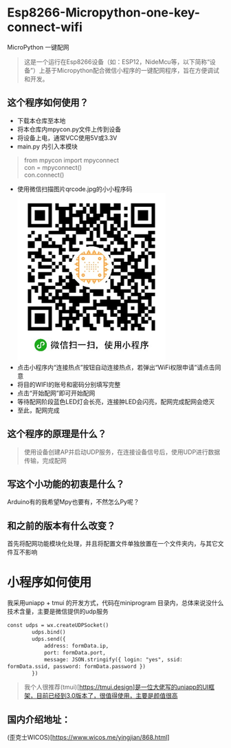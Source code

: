 # Esp8266-Micropython-one-key-connect-wifi
MicroPython 一键配网
> 这是一个运行在Esp8266设备（如：ESP12，NideMcu等，以下简称“设备”）上基于Micropython配合微信小程序的一键配网程序，旨在方便调试和开发。
## 这个程序如何使用？
- 下载本仓库至本地
- 将本仓库内mpycon.py文件上传到设备
- 将设备上电，通常VCC使用5V或3.3V
- main.py 内引入本模块
> from mpycon import mpyconnect  
> con = mpyconnect()  
> con.connect()  
- 使用微信扫描图片qrcode.jpg的小小程序码
![image](https://github.com/Pidbid/Esp8266-Micropython-one-key-connect-wifi/blob/master/qrcode.jpg)
- 点击小程序内“连接热点”按钮自动连接热点，若弹出“WiFi权限申请”请点击同意
- 将目的WIFI的账号和密码分别填写完整
- 点击“开始配网”即可开始配网
- 等待配网阶段蓝色LED灯会长亮，连接肿LED会闪亮，配网完成配网会熄灭
- 至此，配网完成
## 这个程序的原理是什么？
> 使用设备创建AP并启动UDP服务，在连接设备信号后，使用UDP进行数据传输，完成配网
## 写这个小功能的初衷是什么？
Arduino有的我希望Mpy也要有，不然怎么Py呢？
## 和之前的版本有什么改变？
首先将配网功能模块化处理，并且将配置文件单独放置在一个文件夹内，与其它文件互不影响  

# 小程序如何使用

我采用uniapp + tmui 的开发方式，代码在miniprogram 目录内，总体来说没什么技术含量，主要是微信提供的udp服务

```
const udps = wx.createUDPSocket()
		udps.bind()
		udps.send({
			address: formData.ip,
			port: formData.port,
			message: JSON.stringify({ login: "yes", ssid: formData.ssid, password: formData.password })
		})
```

> 我个人很推荐(tmui)[https://tmui.design]是一位大佬写的uniapp的UI框架，目前已经到3.0版本了，很值得使用，主要是颜值很高

## 国内介绍地址：
(歪克士WICOS)[https://www.wicos.me/yingjian/868.html]